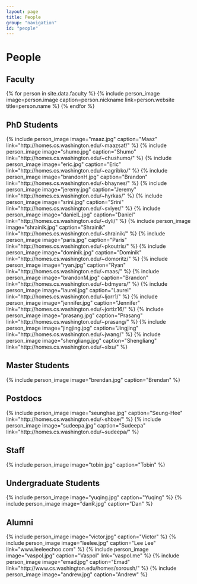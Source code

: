 ```yaml
---
layout: page
title: People
group: "navigation"
id: "people"
---
```


# People

## Faculty

<div class="flex-container people image-container">
{% for person in site.data.faculty %}
  {% include person_image image=person.image caption=person.nickname link=person.website title=person.name %}
{% endfor %}
</div>

## PhD Students

<div class="flex-container people image-container">
{% include person_image image="maaz.jpg" caption="Maaz" link="http://homes.cs.washington.edu/~maazsaf/" %}
{% include person_image image="shumo.jpg" caption="Shumo" link="http://homes.cs.washington.edu/~chushumo/" %}
{% include person_image image="eric.jpg" caption="Eric" link="http://homes.cs.washington.edu/~eagribko/" %}
{% include person_image image="brandonH.jpg" caption="Brandon" link="http://homes.cs.washington.edu/~bhaynes/" %}
{% include person_image image="jeremy.jpg" caption="Jeremy" link="http://homes.cs.washington.edu/~hyrkas/" %}
{% include person_image image="srini.jpg" caption="Srini" link="http://homes.cs.washington.edu/~sviyer/" %}
{% include person_image image="danielL.jpg" caption="Daniel" link="http://homes.cs.washington.edu/~dyli/" %}
{% include person_image image="shrainik.jpg" caption="Shrainik" link="http://homes.cs.washington.edu/~shrainik/" %}
{% include person_image image="paris.jpg" caption="Paris" link="http://homes.cs.washington.edu/~pkoutris/" %}
{% include person_image image="dominik.jpg" caption="Dominik" link="http://homes.cs.washington.edu/~domoritz/" %}
{% include person_image image="ryan.jpg" caption="Ryan" link="http://homes.cs.washington.edu/~maas/" %}
{% include person_image image="brandonM.jpg" caption="Brandon" link="http://homes.cs.washington.edu/~bdmyers/" %}
{% include person_image image="laurel.jpg" caption="Laurel" link="http://homes.cs.washington.edu/~ljorr1/" %}
{% include person_image image="jennifer.jpg" caption="Jennifer" link="http://homes.cs.washington.edu/~jortiz16/" %}
{% include person_image image="prasang.jpg" caption="Prasang" link="http://homes.cs.washington.edu/~prasang/" %}
{% include person_image image="jingjing.jpg" caption="Jingjing" link="http://homes.cs.washington.edu/~jwang/" %}
{% include person_image image="shengliang.jpg" caption="Shengliang" link="http://homes.cs.washington.edu/~slxu/" %}
</div>

## Master Students
<div class="flex-container people image-container">
{% include person_image image="brendan.jpg" caption="Brendan" %}
</div>

## Postdocs
<div class="flex-container people image-container">
{% include person_image image="seunghae.jpg" caption="Seung-Hee" link="http://homes.cs.washington.edu/~shbae/" %}
{% include person_image image="sudeepa.jpg" caption="Sudeepa" link="http://homes.cs.washington.edu/~sudeepa/" %}
</div>

## Staff
<div class="flex-container people image-container">
{% include person_image image="tobin.jpg" caption="Tobin" %}
</div>

## Undergraduate Students

<div class="flex-container people image-container">
{% include person_image image="yuqing.jpg" caption="Yuqing" %}
{% include person_image image="danR.jpg" caption="Dan" %}
</div>

## Alumni

<div class="flex-container people image-container">
{% include person_image image="victor.jpg" caption="Victor" %}
{% include person_image image="leelee.jpg" caption="Lee Lee" link="www.leeleechoo.com" %}
{% include person_image image="vaspol.jpg" caption="Vaspol" link="vaspol.me" %}
{% include person_image image="emad.jpg" caption="Emad" link="http://www.cs.washington.edu/homes/soroush/" %}
{% include person_image image="andrew.jpg" caption="Andrew" %}
</div>
